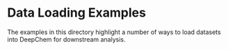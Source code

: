 # Data Loading Examples

The examples in this directory highlight a number of ways to
load datasets into DeepChem for downstream analysis.
